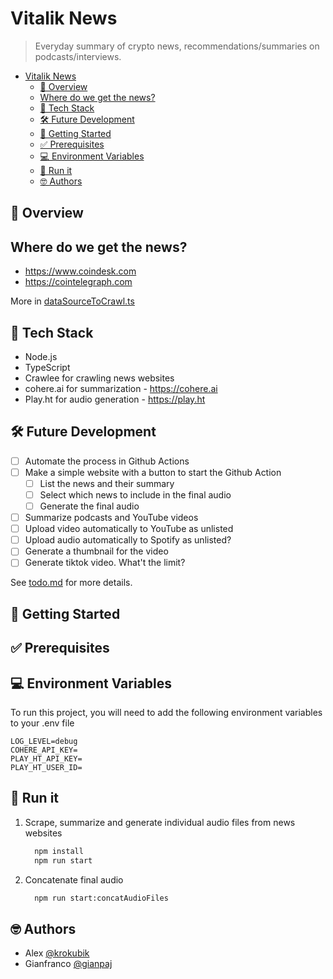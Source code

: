 # Vitalik News

> Everyday summary of crypto news, recommendations/summaries on podcasts/interviews.

- [Vitalik News](#vitalik-news)
  - [📍 Overview](#-overview)
  - [Where do we get the news?](#where-do-we-get-the-news)
  - [📡 Tech Stack](#-tech-stack)
  - [🛠 Future Development](#-future-development)
  - [🚀 Getting Started](#-getting-started)
  - [✅ Prerequisites](#-prerequisites)
  - [💻 Environment Variables](#-environment-variables)
  - [🤖 Run it](#-run-it)
  - [🤓 Authors](#-authors)

## 📍 Overview

## Where do we get the news?

- <https://www.coindesk.com>
- <https://cointelegraph.com>

More in [dataSourceToCrawl.ts](src/dataSourceToCrawl.ts)

## 📡 Tech Stack

- Node.js
- TypeScript
- Crawlee for crawling news websites
- cohere.ai for summarization - <https://cohere.ai>
- Play.ht for audio generation - <https://play.ht>

## 🛠 Future Development

- [ ] Automate the process in Github Actions
- [ ] Make a simple website with a button to start the Github Action
  - [ ] List the news and their summary
  - [ ] Select which news to include in the final audio
  - [ ] Generate the final audio
- [ ] Summarize podcasts and YouTube videos
- [ ] Upload video automatically to YouTube as unlisted
- [ ] Upload audio automatically to Spotify as unlisted?
- [ ] Generate a thumbnail for the video
- [ ] Generate tiktok video. What't the limit?

See [todo.md](todo.md) for more details.

## 🚀 Getting Started

## ✅ Prerequisites

## 💻 Environment Variables

To run this project, you will need to add the following environment variables to your .env file

```env
LOG_LEVEL=debug
COHERE_API_KEY=
PLAY_HT_API_KEY=
PLAY_HT_USER_ID=
```
  
## 🤖 Run it

1. Scrape, summarize and generate individual audio files from news websites

    ```bash
      npm install
      npm run start
    ```

2. Concatenate final audio

    ```bash
      npm run start:concatAudioFiles
    ```

## 🤓 Authors

- Alex [@krokubik](https://www.github.com/krokubik)
- Gianfranco [@gianpaj](https://www.github.com/gianpaj)

